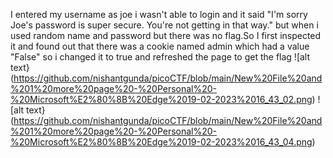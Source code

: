 I entered my username as joe i wasn't able to login and it said  "I'm sorry Joe's password is super secure. You're not getting in that way."
but when i used random name and password but there was no flag.So I first inspected it and found out that there was a cookie named admin which had a value "False" so i
changed it to true and refreshed the page to get the flag
![alt text}(https://github.com/nishantgunda/picoCTF/blob/main/New%20File%20and%201%20more%20page%20-%20Personal%20-%20Microsoft%E2%80%8B%20Edge%2019-02-2023%2016_43_02.png)
![alt text}(https://github.com/nishantgunda/picoCTF/blob/main/New%20File%20and%201%20more%20page%20-%20Personal%20-%20Microsoft%E2%80%8B%20Edge%2019-02-2023%2016_43_04.png)
